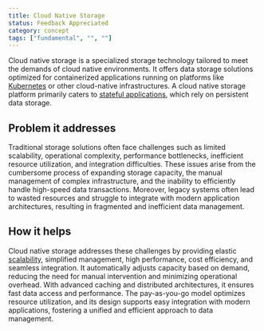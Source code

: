 ```yaml
---
title: Cloud Native Storage
status: Feedback Appreciated
category: concept
tags: ["fundamental", "", ""]
---
```



Cloud native storage is a specialized storage technology tailored to meet the demands of cloud native environments.
It offers data storage solutions optimized for containerized applications running on platforms like
[Kubernetes](/kubernetes/) or other cloud-native infrastructures. A cloud native storage platform primarily caters
to [stateful applications](/stateful-apps/), which rely on persistent data storage. 

## Problem it addresses

Traditional storage solutions often face challenges such as limited scalability, operational complexity,
performance bottlenecks, inefficient resource utilization, and integration difficulties. These issues arise from
the cumbersome process of expanding storage capacity, the manual management of complex infrastructure, and the inability
to efficiently handle high-speed data transactions. Moreover, legacy systems often lead to wasted resources and struggle
to integrate with modern application architectures, resulting in fragmented and inefficient data management.

## How it helps

Cloud native storage addresses these challenges by providing elastic [scalability](/scalability/), simplified management, high performance,
cost efficiency, and seamless integration. It automatically adjusts capacity based on demand, reducing the need for manual
intervention and minimizing operational overhead. With advanced caching and distributed architectures, it ensures fast data
access and performance. The pay-as-you-go model optimizes resource utilization, and its design supports easy integration with
modern applications, fostering a unified and efficient approach to data management.
